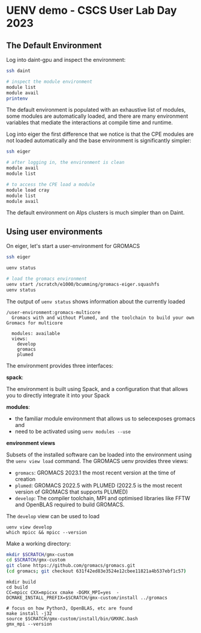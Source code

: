 # UENV demo - CSCS User Lab Day 2023


## The Default Environment

Log into daint-gpu and inspect the environment:

```bash
ssh daint

# inspect the module environment
module list
module avail
printenv
```

The default environment is populated with an exhaustive list of modules, some modules are automatically loaded, and there are many environment variables that mediate the interactions at compile time and runtime.

Log into eiger the first difference that we notice is that the CPE modules are not loaded automatically and the base environment is significantly simpler:

```bash
ssh eiger

# after logging in, the environment is clean
module avail
module list

# to access the CPE load a module
module load cray
module list
module avail
```

The default environment on Alps clusters is much simpler than on Daint.

## Using user environments

On eiger, let's start a user-environment for GROMACS

```bash
ssh eiger

uenv status

# load the gromacs environment
uenv start /scratch/e1000/bcumming/gromacs-eiger.squashfs
uenv status
```

The output of `uenv status` shows information about the currently loaded

```
/user-environment:gromacs-multicore
  Gromacs with and without Plumed, and the toolchain to build your own Gromacs for multicore

  modules: available
  views:
    develop
    gromacs
    plumed
```

The environment provides three interfaces:

**spack**:

The environment is built using Spack, and a configuration that that allows you to directly integrate it into your Spack 

**modules**:

* the familiar module environment that allows us to selecexposes gromacs and
* need to be activated using `uenv modules --use`

**environment views**

Subsets of the installed software can be loaded into the environment using the `uenv view load` command.
The GROMACS uenv provides three views:

* `gromacs`: GROMACS 2023.1 the most recent version at the time of creation
* `plumed`: GROMACS 2022.5 with PLUMED (2022.5 is the most recent version of GROMACS that supports PLUMED)
* `develop`: The compiler toolchain, MPI and optimised libraries like FFTW and OpenBLAS required to build GROMACS.

The `develop` view can be used to load 

```
uenv view develop
which mpicc && mpicc --version
```

Make a working directory:

```bash
mkdir $SCRATCH/gmx-custom
cd $SCRATCH/gmx-custom
git clone https://github.com/gromacs/gromacs.git
(cd gromacs; git checkout 631f42ed83e3524e12cbee11821a4b537ebf1c57)
```

```
mkdir build
cd build
CC=mpicc CXX=mpicxx cmake -DGMX_MPI=yes  -DCMAKE_INSTALL_PREFIX=$SCRATCH/gmx-custom/install ../gromacs

# focus on how Python3, OpenBLAS, etc are found
make install -j32
source $SCRATCH/gmx-custom/install/bin/GMXRC.bash
gmx_mpi --version
```


